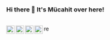 ### Hi there 👋 It's Mücahit over here!

 <!-- [Follow me http://i.imgur.com/tXSoThF.png]https://twitter.com/mucahiterenozk1 --> 
 
 <br/>

<a href="https://www.linkedin.com/in/m%C3%BCcahit-eren-%C3%B6zkur-568475177/">
  <img align="left" alt="Mücahit's Linkedin" width="22px" src="https://cdn.jsdelivr.net/npm/simple-icons@v3/icons/linkedin.svg" />
</a>
<a href="https://www.instagram.com/mucahiterenozkur/">
  <img align="left" alt="Mücahit's Instagram" width="22px" src="https://cdn.jsdelivr.net/npm/simple-icons@v3/icons/instagram.svg" />
</a>
<a href="https://discord.gg/gR8HXM">
  <img align="left" alt="Mücahit's Discord" width="22px" src="https://cdn.jsdelivr.net/npm/simple-icons@v3/icons/discord.svg" />
</a>
<a href="https://www.reddit.com/user/geekyabhi/">
  <img align="left" alt="Abhishek's Reddit" width="22px" src="https://cdn.jsdelivr.net/npm/simple-icons@v3/icons/reddit.svg" />
</a>re


<br />
 
<!--

📷 [Instagram][instagram] **|** 
👔 [Linkedin][linkedin] **|** 
📷 [Discord][discord] **|** 

[banner]: https://raw.githubusercontent.com/bradgarropy/bradgarropy/master/banner.png
[instagram]: https://www.instagram.com/mucahiterenozkur/
[linkedin]: https://www.linkedin.com/in/m%C3%BCcahit-eren-%C3%B6zkur-568475177/
[discord]: https://discord.gg/gR8HXM
-->

<!--
**mucahiterenozkur/mucahiterenozkur** is a ✨ _special_ ✨ repository because its `README.md` (this file) appears on your GitHub profile.
-->
<!--

- 🔭 I’m currently working on ...
- 🌱 I’m currently learning ...
- 👯 I’m looking to collaborate on ...
- 🤔 I’m looking for help with ...
- 💬 Ask me about ...
- 📫 How to reach me: ...
- 😄 Pronouns: ...
- ⚡ Fun fact: ...
-->
